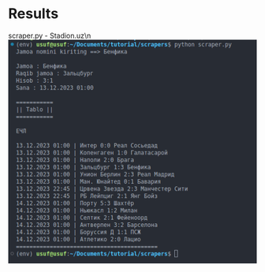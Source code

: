 # Results
scraper.py - Stadion.uz\n
![alt text](https://github.com/muhammadusufs/scrapers/blob/main/media/result.png?raw=true)
